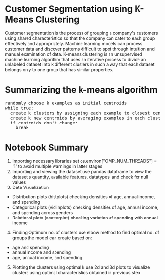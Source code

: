 # Customer Segmentation using K-Means Clustering

Customer segmentation is the process of grouping a company's customers using shared characteristics so that the company can cater to each group effectively and appropriately. Machine learning models can process customer data and discover patterns difficult to spot through intuition and manual examination of data. K-means clustering is an unsupervised machine learning algorithm that uses an iterative process to divide an unlabeled dataset into k different clusters in such a way that each dataset belongs only to one group that has similar properties.

# Summarizing the k-means algorithm

<pre>
randomly choose k examples as initial centroids
while true:
  create k clusters by assigning each example to closest centroid
  create k new centroids by averaging examples in each cluster
  if centroids don't change:
    break
</pre>

# Notebook Summary

1. Importing necessary libraries
set os.environ["OMP_NUM_THREADS"] = '1' to avoid multiple warnings in latter stages
2. Importing and viewing the dataset
use pandas dataframe to view the dataset's quantity, available features, datatypes, and check for null values
3. Data Visualization
- Distribution plots (histplots)
checking densities of age, annual income, and spending
- Categorical plots (violinplots)
checking densities of age, annual income, and spending across genders
- Relational plots (scatterplot)
checking variation of spending with annual income
4. Finding Optimum no. of clusters
use elbow method to find optimal no. of groups the model can create based on:
- age and spending
- annual income and spending
- age, annual income, and spending
5. Plotting the clusters using optimal k
use 2d and 3d plots to visualize clusters using optimal characteristics obtained in previous step
